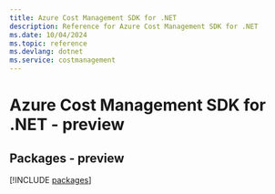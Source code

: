 ```yaml
---
title: Azure Cost Management SDK for .NET
description: Reference for Azure Cost Management SDK for .NET
ms.date: 10/04/2024
ms.topic: reference
ms.devlang: dotnet
ms.service: costmanagement
---
```

# Azure Cost Management SDK for .NET - preview
## Packages - preview
[!INCLUDE [packages](cost-management-index.md)]
